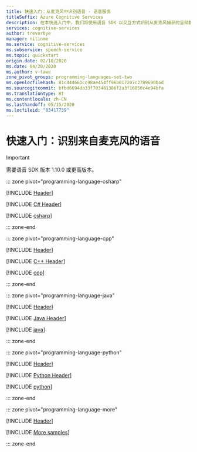 ```yaml
---
title: 快速入门：从麦克风中识别语音 - 语音服务
titleSuffix: Azure Cognitive Services
description: 在本快速入门中，我们将使用语音 SDK 以交互方式识别从麦克风捕获的音频数据中的语音。
services: cognitive-services
author: trevorbye
manager: nitinme
ms.service: cognitive-services
ms.subservice: speech-service
ms.topic: quickstart
origin.date: 02/10/2020
ms.date: 04/20/2020
ms.author: v-tawe
zone_pivot_groups: programming-languages-set-two
ms.openlocfilehash: 81c444661cc98ae454ff96b017207c2789690bad
ms.sourcegitcommit: bfbd6694da33f703481386f2a3f16850c4e94bfa
ms.translationtype: HT
ms.contentlocale: zh-CN
ms.lasthandoff: 05/15/2020
ms.locfileid: "83417739"
---
```

# <a name="quickstart-recognize-speech-from-a-microphone"></a>快速入门：识别来自麦克风的语音

> [!IMPORTANT]
> 需要语音 SDK 版本 1.10.0 或更高版本。

::: zone pivot="programming-language-csharp"

[!INCLUDE [Header](../includes/quickstarts/from-microphone/header.md)]

[!INCLUDE [C# Header](../includes/quickstarts/from-microphone/csharp/header.md)]

[!INCLUDE [csharp](../includes/quickstarts/from-microphone/csharp/csharp.md)]

::: zone-end

::: zone pivot="programming-language-cpp"

[!INCLUDE [Header](../includes/quickstarts/from-microphone/header.md)]

[!INCLUDE [C++ Header](../includes/quickstarts/from-microphone/cpp/header.md)]

[!INCLUDE [cpp](../includes/quickstarts/from-microphone/cpp/cpp.md)]

::: zone-end

::: zone pivot="programming-language-java"

[!INCLUDE [Header](../includes/quickstarts/from-microphone/header.md)]

[!INCLUDE [Java Header](../includes/quickstarts/from-microphone/java/header.md)]

[!INCLUDE [java](../includes/quickstarts/from-microphone/java/java.md)]

::: zone-end

::: zone pivot="programming-language-python"

[!INCLUDE [Header](../includes/quickstarts/from-microphone/header.md)]

[!INCLUDE [Python Header](../includes/quickstarts/from-microphone/python/header.md)]

[!INCLUDE [python](../includes/quickstarts/from-microphone/python/python.md)]

::: zone-end

::: zone pivot="programming-language-more"

[!INCLUDE [Header](../includes/quickstarts/from-microphone/more/header.md)]

[!INCLUDE [More samples](../includes/quickstarts/from-microphone/more/more.md)]

::: zone-end
